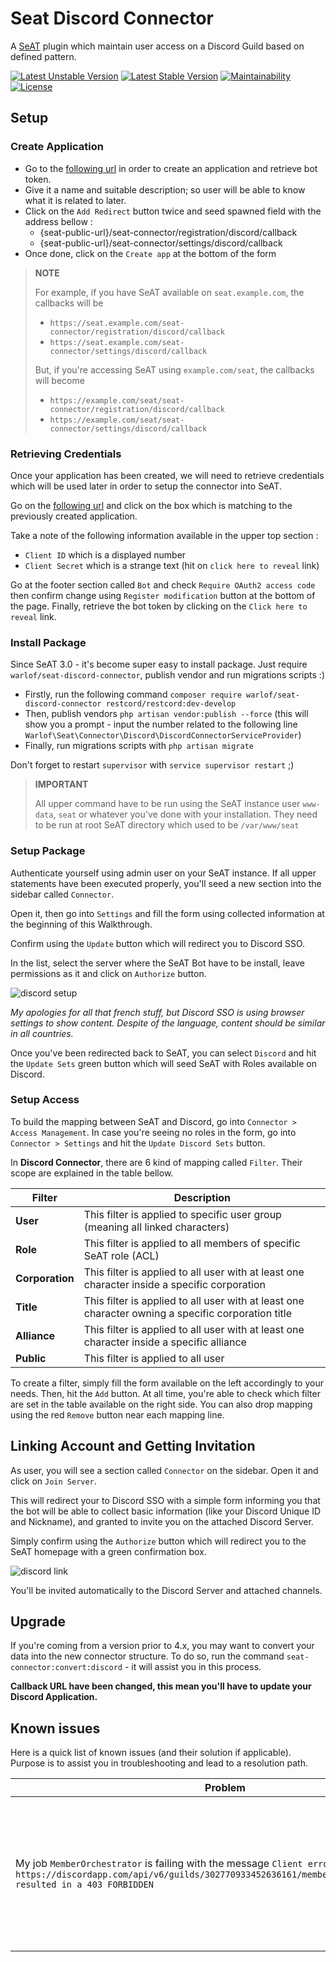 # Seat Discord Connector
A [SeAT](https://github.com/eveseat/seat) plugin which maintain user access on a Discord Guild based on defined pattern.

[![Latest Unstable Version](https://poser.pugx.org/warlof/seat-discord-connector/v/unstable)](https://packagist.org/packages/warlof/seat-discord-connector)
[![Latest Stable Version](https://poser.pugx.org/warlof/seat-discord-connector/v/stable)](https://packagist.org/packages/warlof/seat-discord-connector)
[![Maintainability](https://api.codeclimate.com/v1/badges/04e249a4704e895a08fa/maintainability)](https://codeclimate.com/github/warlof/seat-discord-connector/maintainability)
[![License](https://img.shields.io/badge/license-GPLv3-blue.svg?style=flat-square)](https://raw.githubusercontent.com/warlof/seat-discord-connector/master/LICENSE)

## Setup

### Create Application
-  Go to the [following url](https://discordapp.com/developers/applications/me/create) in order to create an application and retrieve bot token.
-  Give it a name and suitable description; so user will be able to know what it is related to later.
-  Click on the `Add Redirect` button twice and seed spawned field with the address bellow :
   -  {seat-public-url}/seat-connector/registration/discord/callback
   -  {seat-public-url}/seat-connector/settings/discord/callback
-  Once done, click on the `Create app` at the bottom of the form

> **NOTE**
>
> For example, if you have SeAT available on `seat.example.com`, the callbacks will be
> -  `https://seat.example.com/seat-connector/registration/discord/callback`
> -  `https://seat.example.com/seat-connector/settings/discord/callback`
>
> But, if you're accessing SeAT using `example.com/seat`, the callbacks will become
> -  `https://example.com/seat/seat-connector/registration/discord/callback`
> -  `https://example.com/seat/seat-connector/settings/discord/callback`

### Retrieving Credentials
Once your application has been created, we will need to retrieve credentials which will be used later in order to setup the connector into SeAT.

Go on the [following url](https://discordapp.com/developers/applications/me) and click on the box which is matching to the previously created application.

Take a note of the following information available in the upper top section :
-  `Client ID` which is a displayed number
-  `Client Secret` which is a strange text (hit on `click here to reveal` link)

Go at the footer section called `Bot` and check `Require OAuth2 access code` then confirm change using `Register modification` button at the bottom of the page.
Finally, retrieve the bot token by clicking on the `Click here to reveal` link.

### Install Package
Since SeAT 3.0 - it's become super easy to install package. Just require `warlof/seat-discord-connector`, publish vendor and run migrations scripts :)

-  Firstly, run the following command `composer require warlof/seat-discord-connector restcord/restcord:dev-develop`
-  Then, publish vendors `php artisan vendor:publish --force` (this will show you a prompt - input the number related to the following line `Warlof\Seat\Connector\Discord\DiscordConnectorServiceProvider`)
-  Finally, run migrations scripts with `php artisan migrate`

Don't forget to restart `supervisor` with `service supervisor restart` ;)

> **IMPORTANT**
>
> All upper command have to be run using the SeAT instance user `www-data`, `seat` or whatever you've done with your installation.
> They need to be run at root SeAT directory which used to be `/var/www/seat`

### Setup Package
Authenticate yourself using admin user on your SeAT instance. If all upper statements have been executed properly, you'll seed a new section into the sidebar called `Connector`.

Open it, then go into `Settings` and fill the form using collected information at the beginning of this Walkthrough.

Confirm using the `Update` button which will redirect you to Discord SSO.

In the list, select the server where the SeAT Bot have to be install, leave permissions as it and click on `Authorize` button.

![discord setup](./docs/img/connector-setup.png)

*My apologies for all that french stuff, but Discord SSO is using browser settings to show content. Despite of the language, content should be similar in all countries.*

Once you've been redirected back to SeAT, you can select `Discord` and hit the `Update Sets` green button which will seed SeAT with Roles available on Discord.

### Setup Access
To build the mapping between SeAT and Discord, go into `Connector > Access Management`.
In case you're seeing no roles in the form, go into `Connector > Settings` and hit the `Update Discord Sets` button.

In **Discord Connector**, there are 6 kind of mapping called `Filter`. Their scope are explained in the table bellow.

| Filter          | Description                                                                                        |
| --------------- | -------------------------------------------------------------------------------------------------- |
| **User**        | This filter is applied to specific user group (meaning all linked characters)                      |
| **Role**        | This filter is applied to all members of specific SeAT role (ACL)                                  |
| **Corporation** | This filter is applied to all user with at least one character inside a specific corporation       |
| **Title**       | This filter is applied to all user with at least one character owning a specific corporation title |
| **Alliance**    | This filter is applied to all user with at least one character inside a specific alliance          |
| **Public**      | This filter is applied to all user                                                                 |

To create a filter, simply fill the form available on the left accordingly to your needs. Then, hit the `Add` button.
At all time, you're able to check which filter are set in the table available on the right side. You can also drop mapping using the red `Remove` button near each mapping line.

## Linking Account and Getting Invitation

As user, you will see a section called `Connector` on the sidebar. Open it and click on `Join Server`.

This will redirect your to Discord SSO with a simple form informing you that the bot will be able to collect basic information (like your Discord Unique ID and Nickname), and granted to invite you on the attached Discord Server.

Simply confirm using the `Authorize` button which will redirect you to the SeAT homepage with a green confirmation box.

![discord link](./docs/img/connector-join.png)

You'll be invited automatically to the Discord Server and attached channels.

## Upgrade

If you're coming from a version prior to 4.x, you may want to convert your data into the new connector structure.
To do so, run the command `seat-connector:convert:discord` - it will assist you in this process.

**Callback URL have been changed, this mean you'll have to update your Discord Application.**

## Known issues

Here is a quick list of known issues (and their solution if applicable).
Purpose is to assist you in troubleshooting and lead to a resolution path.

| Problem                                                                                                                                                                                      | Solution                                                                                |
| -------------------------------------------------------------------------------------------------------------------------------------------------------------------------------------------- | --------------------------------------------------------------------------------------- |
| My job `MemberOrchestrator` is failing with the message `Client error: PATCH https://discordapp.com/api/v6/guilds/302770933452636161/members/353886200135942144 resulted in a 403 FORBIDDEN` | Ensure the bot role is at top level of your roles list (use drag and drop to sort them) |
